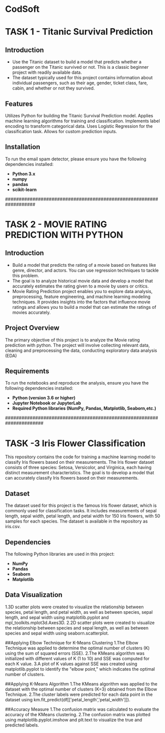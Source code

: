 # CodSoft
# TASK 1 - Titanic Survival Prediction
## Introduction
* Use the Titanic dataset to build a model that predicts whether a
passenger on the Titanic survived or not. This is a classic beginner
project with readily available data.
* The dataset typically used for this project contains information
about individual passengers, such as their age, gender, ticket
class, fare, cabin, and whether or not they survived.
## Features
Utilizes Python for building the Titanic Survival Prediction model.
Applies machine learning algorithms for training and classification.
Implements label encoding to transform categorical data.
Uses Logistic Regression for the classification task.
Allows for custom prediction inputs.

## Installation
To run the email spam detector, please ensure you have the following dependencies installed:

* **Python 3.x**
* **numpy** 
* **pandas** 
* **scikit-learn**

###################################################################

# TASK 2 - MOVIE RATING PREDICTION WITH PYTHON
## Introduction
* Build a model that predicts the rating of a movie based on
features like genre, director, and actors. You can use regression
techniques to tackle this problem.
* The goal is to analyze historical movie data and develop a model
that accurately estimates the rating given to a movie by users or
critics.
* Movie Rating Prediction project enables you to explore data
analysis, preprocessing, feature engineering, and machine
learning modeling techniques. It provides insights into the factors
that influence movie ratings and allows you to build a model that
can estimate the ratings of movies accurately.

## Project Overview
The primary objective of this project is to analyze the Movie rating prediction with python. The project will involve collecting relevant data, cleaning and preprocessing the data, conducting exploratory data analysis (EDA)

## Requirements
To run the notebooks and reproduce the analysis, ensure you have the following dependencies installed:
* **Python (version 3.6 or higher)**
* **Jupyter Notebook or JupyterLab**
* **Required Python libraries (NumPy, Pandas, Matplotlib, Seaborn,etc.)**

######################################################################

# TASK -3 Iris Flower Classification
This repository contains the code for training a machine learning model to classify Iris flowers based on their measurements. The Iris flower dataset consists of three species: Setosa, Versicolor, and Virginica, each having distinct measurement characteristics. The goal is to develop a model that can accurately classify Iris flowers based on their measurements.

## Dataset
The dataset used for this project is the famous Iris flower dataset, which is commonly used for classification tasks. It includes measurements of sepal length, sepal width, petal length, and petal width for 150 Iris flowers, with 50 samples for each species. The dataset is available in the repository as iris.csv.

## Dependencies
The following Python libraries are used in this project:

* **NumPy**
* **Pandas**
* **Seaborn**
* **Matplotlib**

## Data Visualization
1.3D scatter plots were created to visualize the relationship between species, petal length, and petal width, as well as between species, sepal length, and sepal width using matplotlib.pyplot and mpl_toolkits.mplot3d.Axes3D.
2.2D scatter plots were created to visualize the relationship between species and sepal length, as well as between species and sepal width using seaborn.scatterplot.

##Applying Elbow Technique for K-Means Clustering
1.The Elbow Technique was applied to determine the optimal number of clusters (K) using the sum of squared errors (SSE).
2.The KMeans algorithm was initialized with different values of K (1 to 10) and SSE was computed for each K value.
3.A plot of K values against SSE was created using matplotlib.pyplot to identify the "elbow point," which indicates the optimal number of clusters.

##Applying K-Means Algorithm
1.The KMeans algorithm was applied to the dataset with the optimal number of clusters (K=3) obtained from the Elbow Technique.
2.The cluster labels were predicted for each data point in the dataset using km.fit_predict(df[['petal_length','petal_width']]).

##Accuracy Measure
1.The confusion matrix was calculated to evaluate the accuracy of the KMeans clustering.
2.The confusion matrix was plotted using matplotlib.pyplot.imshow and plt.text to visualize the true and predicted labels.
